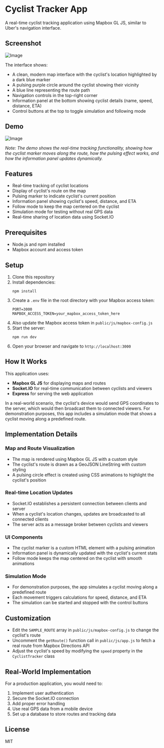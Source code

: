 # Cyclist Tracker App

A real-time cyclist tracking application using Mapbox GL JS, similar to Uber's navigation interface.

## Screenshot

![Image](https://github.com/user-attachments/assets/a441ab1d-8452-4f0e-a594-d81ce640910c)

The interface shows:

-   A clean, modern map interface with the cyclist's location highlighted by a dark blue marker
-   A pulsing purple circle around the cyclist showing their vicinity
-   A blue line representing the route path
-   Navigation controls in the top-right corner
-   Information panel at the bottom showing cyclist details (name, speed, distance, ETA)
-   Control buttons at the top to toggle simulation and following mode

## Demo

![Image](https://github.com/user-attachments/assets/77bc74f7-3b26-4f9f-882e-2aa95b6f4edc)

_Note: The demo shows the real-time tracking functionality, showing how the cyclist marker moves along the route, how the pulsing effect works, and how the information panel updates dynamically._

## Features

-   Real-time tracking of cyclist locations
-   Display of cyclist's route on the map
-   Pulsing marker to indicate cyclist's current position
-   Information panel showing cyclist's speed, distance, and ETA
-   Follow mode to keep the map centered on the cyclist
-   Simulation mode for testing without real GPS data
-   Real-time sharing of location data using Socket.IO

## Prerequisites

-   Node.js and npm installed
-   Mapbox account and access token

## Setup

1. Clone this repository
2. Install dependencies:
    ```
    npm install
    ```
3. Create a `.env` file in the root directory with your Mapbox access token:
    ```
    PORT=3000
    MAPBOX_ACCESS_TOKEN=your_mapbox_access_token_here
    ```
4. Also update the Mapbox access token in `public/js/mapbox-config.js`
5. Start the server:
    ```
    npm run dev
    ```
6. Open your browser and navigate to `http://localhost:3000`

## How It Works

This application uses:

-   **Mapbox GL JS** for displaying maps and routes
-   **Socket.IO** for real-time communication between cyclists and viewers
-   **Express** for serving the web application

In a real-world scenario, the cyclist's device would send GPS coordinates to the server, which would then broadcast them to connected viewers. For demonstration purposes, this app includes a simulation mode that shows a cyclist moving along a predefined route.

## Implementation Details

### Map and Route Visualization

-   The map is rendered using Mapbox GL JS with a custom style
-   The cyclist's route is drawn as a GeoJSON LineString with custom styling
-   A pulsing circle effect is created using CSS animations to highlight the cyclist's position

### Real-time Location Updates

-   Socket.IO establishes a persistent connection between clients and server
-   When a cyclist's location changes, updates are broadcasted to all connected clients
-   The server acts as a message broker between cyclists and viewers

### UI Components

-   The cyclist marker is a custom HTML element with a pulsing animation
-   Information panel is dynamically updated with the cyclist's current stats
-   Follow mode keeps the map centered on the cyclist with smooth animations

### Simulation Mode

-   For demonstration purposes, the app simulates a cyclist moving along a predefined route
-   Each movement triggers calculations for speed, distance, and ETA
-   The simulation can be started and stopped with the control buttons

## Customization

-   Edit the `SAMPLE_ROUTE` array in `public/js/mapbox-config.js` to change the cyclist's route
-   Uncomment the `getRoute()` function call in `public/js/app.js` to fetch a real route from Mapbox Directions API
-   Adjust the cyclist's speed by modifying the `speed` property in the `CyclistTracker` class

## Real-World Implementation

For a production application, you would need to:

1. Implement user authentication
2. Secure the Socket.IO connection
3. Add proper error handling
4. Use real GPS data from a mobile device
5. Set up a database to store routes and tracking data

## License

MIT
